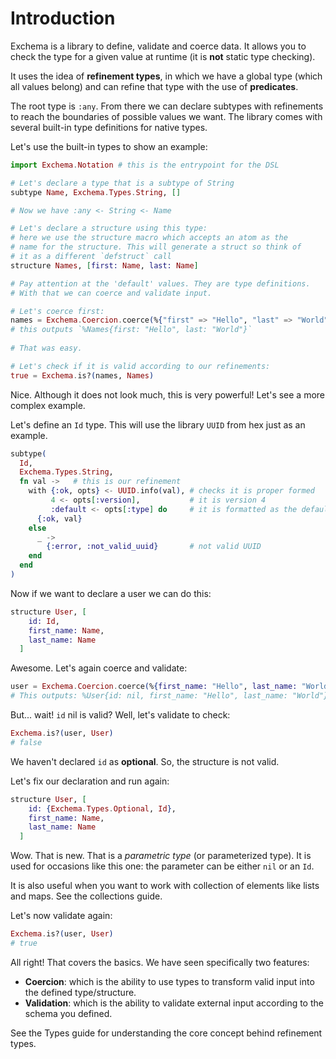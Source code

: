 # Introduction

Exchema is a library to define, validate and coerce data. It allows
you to check the type for a given value at runtime (it is **not** static
type checking).

It uses the idea of **refinement types**, in which we have a global type
(which all values belong) and can refine that type with the use of
**predicates**.

The root type is `:any`. From there we can declare subtypes with refinements
to reach the boundaries of possible values we want. The library comes with 
several built-in type definitions for native types.

Let's use the built-in types to show an example:

``` elixir
import Exchema.Notation # this is the entrypoint for the DSL

# Let's declare a type that is a subtype of String
subtype Name, Exchema.Types.String, [] 

# Now we have :any <- String <- Name

# Let's declare a structure using this type:
# here we use the structure macro which accepts an atom as the
# name for the structure. This will generate a struct so think of
# it as a different `defstruct` call
structure Names, [first: Name, last: Name]

# Pay attention at the 'default' values. They are type definitions.
# With that we can coerce and validate input.

# Let's coerce first:
names = Exchema.Coercion.coerce(%{"first" => "Hello", "last" => "World"}, Names)
# this outputs `%Names{first: "Hello", last: "World"}`
    
# That was easy.

# Let's check if it is valid according to our refinements:
true = Exchema.is?(names, Names)
```

Nice. Although it does not look much, this is very powerful! Let's see
a more complex example.

Let's define an `Id` type. This will use the library `UUID` from hex just
as an example.

``` elixir
subtype(
  Id,
  Exchema.Types.String,
  fn val ->   # this is our refinement 
    with {:ok, opts} <- UUID.info(val), # checks it is proper formed
         4 <- opts[:version],           # it is version 4
         :default <- opts[:type] do     # it is formatted as the default option
      {:ok, val} 
    else
      _ ->
        {:error, :not_valid_uuid}       # not valid UUID
    end
  end
)
```

Now if we want to declare a user we can do this:

``` elixir
structure User, [
    id: Id,
    first_name: Name,
    last_name: Name
  ]
```

Awesome. Let's again coerce and validate:

``` elixir
user = Exchema.Coercion.coerce(%{first_name: "Hello", last_name: "World"}, User)
# This outputs: %User{id: nil, first_name: "Hello", last_name: "World"}
```

But... wait! `id` nil is valid? Well, let's validate to check:

``` elixir
Exchema.is?(user, User)
# false
```

We haven't declared `id` as **optional**. So, the structure is not valid.

Let's fix our declaration and run again:

``` elixir
structure User, [
    id: {Exchema.Types.Optional, Id},
    first_name: Name,
    last_name: Name
  ]
```

Wow. That is new. That is a *parametric type* (or parameterized type). It is
used for occasions like this one: the parameter can be either `nil` or an 
`Id`.

It is also useful when you want to work with collection of elements like lists
and maps. See the collections guide.

Let's now validate again:

``` elixir
Exchema.is?(user, User)
# true
```

All right! That covers the basics. We have seen specifically two features:

- **Coercion**: which is the ability to use types to transform valid input
into the defined type/structure.
- **Validation**: which is the ability to validate external input according
to the schema you defined.

See the Types guide for understanding the core concept behind refinement types.

